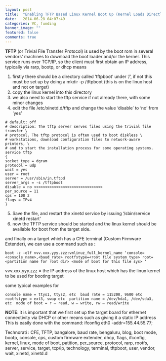 ```yaml
---
layout: post
title:  "Enabling TFTP Based Linux Kernel Boot Up (Kernel Loads Directly Into RAM Of Target Board)"
date:   2014-06-28 04:07:49
categories: VC, funding
banner_image: ""
featured: false
comments: true
---
```


**TFTP** (or Trivial File Transfer Protocol) is used by the boot rom in several vendors’ machines to download the boot loader and/or the kernel. This service runs over TCP/IP, so the client must first obtain an IP address, typically via rarp, bootp, or dhcp means

1. firstly there should be a directory called ‘tftpboot’ under ‘/’, if not this must be set up by doing a mkdir -p /tftpboot (this is on the linux host and not on target) 
2. copy the linux kernel into this directory 
3. we also need to start the tftp service if not already there, with some minor changes 
4. edit the file /etc/xinetd.d/tftp and change the value ‘disable’ to ‘no’ from ‘yes’


``` 
# default: off 
# description: The tftp server serves files using the trivial file transfer \ 
# protocol. The tftp protocol is often used to boot diskless \ 
# workstations, download configuration files to network-aware printers, \ 
# and to start the installation process for some operating systems. 
service tftp 
{ 
socket_type = dgram 
protocol = udp 
wait = yes 
user = root 
server = /usr/sbin/in.tftpd 
server_args = -s /tftpboot 
disable = no <<<<<<<<<<<<<<<<<<<<<<<<<<<<<<< 
per_source = 11 
cps = 100 2 
flags = IPv4 
} 
```



5. Save the file, and restart the xinetd service by issuing ‘/sbin/service xinetd restart’ 
6. now the TFTP service should be started and the linux kernel should be available for boot from the target side.

and finally on a target which has a CFE terminal (Custom Firmware Extender), we can use a command such as :

`boot -z -elf vvv.xxx.yyy.zzz:vmlinuz_full_kernel_name ‘console=<console_name>,<baud_rate> rootfstype=<root file system type> root=<partition name for root dir> <mode of boot for this file sys> ‘`

vvv.xxx.yyy.zzz = the IP address of the linux host which has the linux kernel to be used for booting target

some typical examples for

`console name = ttys1, ttys2, etc 
baud rate = 115200, 9600 etc 
rootfstype = ext3, swap etc 
partition name = /dev/hda1, /dev/sda3, etc 
mode of boot = r – read, w – write, rw – read/write`

**NOTE**: it is important that we first set up the target board for ethernet connectivity via DHCP or other means such as giving it a static IP address 
This is easily done with the command: ifconfig eth0 -addr=155.44.55.77;

Technorati : CFE, TFTP, bangalore, baud rate, bengaluru, blog, boot mode, bootp, console, cps, custom firmware extender, dhcp, flags, ifconfig, kernel, linux, mode of boot, patition, per_source, protocol, rarp, rootfs, server, service, target, tcp/ip, technology, terminal, tftpboot, user, vendor, wait, xinetd, xinetd.d